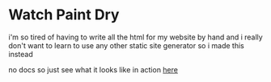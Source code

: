 # Watch Paint Dry
i'm so tired of having to write all the html for my website by hand and i really don't want to learn to use any other static site generator so i made this instead

no docs so just see what it looks like in action [here](https://github.com/phantamanta44/phanta.xyz)

